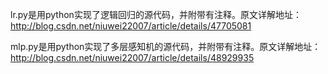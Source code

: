 lr.py是用python实现了逻辑回归的源代码，并附带有注释。原文详解地址：http://blog.csdn.net/niuwei22007/article/details/47705081

mlp.py是用python实现了多层感知机的源代码，并附带有注释。原文详解地址：http://blog.csdn.net/niuwei22007/article/details/48929935